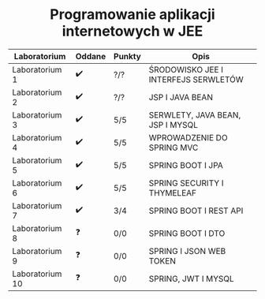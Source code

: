 <h1 align='center'> Programowanie aplikacji internetowych w JEE </h1>

<div align="center">
  
| Laboratorium | Oddane | Punkty | Opis |
| --- | --- | --- | --- |
| Laboratorium 1 | ✔️  | ?/? | ŚRODOWISKO JEE I INTERFEJS SERWLETÓW |
| Laboratorium 2 | ✔️  | ?/? | JSP I JAVA BEAN |
| Laboratorium 3 | ✔️  | 5/5 | SERWLETY, JAVA BEAN, JSP I MYSQL |
| Laboratorium 4 | ✔️ | 5/5 | WPROWADZENIE DO SPRING MVC |
| Laboratorium 5 | ✔️ | 5/5 | SPRING BOOT I JPA |
| Laboratorium 6 | ✔️ | 5/5 | SPRING SECURITY I THYMELEAF |
| Laboratorium 7 | ✔️ | 3/4 | SPRING BOOT I REST API |
| Laboratorium 8 | ❓ | 0/0 | SPRING BOOT I DTO |
| Laboratorium 9 | ❓ | 0/0 | SPRING I JSON WEB TOKEN |
| Laboratorium 10 | ❓ | 0/0 | SPRING, JWT I MYSQL |

</div>
